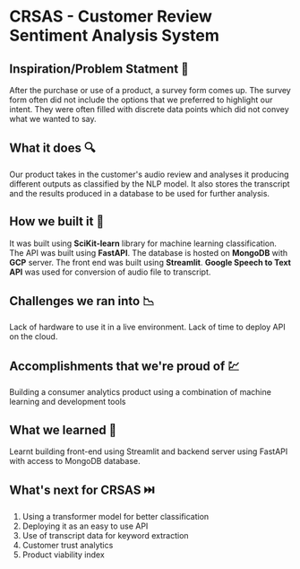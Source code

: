 # CRSAS - Customer Review Sentiment Analysis System
## Inspiration/Problem Statment 🎯
After the purchase or use of a product, a survey form comes up. The survey form often did not include the options that we preferred to highlight our intent. They were often filled with discrete data points which did not convey what we wanted to say. 
## What it does 🔍
Our product takes in the customer's audio review and analyses it producing different outputs as classified by the NLP model. It also stores the transcript and the results produced in a database to be used for further analysis.
## How we built it 🔨
It was built using **SciKit-learn** library for machine learning classification. The API was built using **FastAPI**. The database is hosted on **MongoDB** with **GCP** server. The front end was built using **Streamlit**. **Google Speech to Text API** was used for conversion of audio file to transcript.
## Challenges we ran into 📉
Lack of hardware to use it in a live environment. Lack of time to deploy API on the cloud.
## Accomplishments that we're proud of 💹
Building a consumer analytics product using a combination of machine learning and development tools 
## What we learned 📖
Learnt building front-end using Streamlit and backend server using FastAPI with access to MongoDB database.
## What's next for CRSAS ⏭️
1. Using a transformer model for better classification
2. Deploying it as an easy to use API
3. Use of transcript data for keyword extraction
4. Customer trust analytics
5. Product viability index
